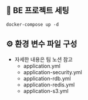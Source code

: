 ## 🚀 BE 프로젝트 세팅

```shell
docker-compose up -d
```

## ⚙️ 환경 변수 파일 구성

- 자세한 내용은 팀 노션 참고
    - application.yml
    - application-security.yml
    - application-rdb.yml
    - application-redis.yml
    - application-s3.yml
